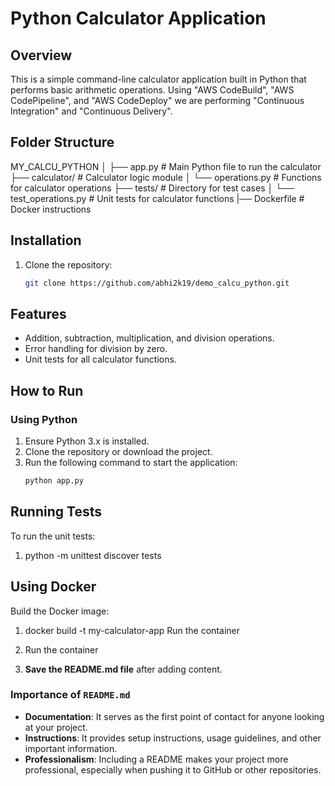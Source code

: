# Python Calculator Application

## Overview
This is a simple command-line calculator application built in Python that performs basic arithmetic operations.
 Using "AWS CodeBuild", "AWS CodePipeline", and "AWS CodeDeploy" we are performing "Continuous Integration" and "Continuous Delivery".
  
## Folder Structure
MY_CALCU_PYTHON │ ├── app.py # Main Python file to run the calculator 
├── calculator/ # Calculator logic module │ 
└── operations.py # Functions for calculator operations
├── tests/ # Directory for test cases │ 
 └── test_operations.py # Unit tests for calculator functions 
|── Dockerfile # Docker instructions


## Installation
1. Clone the repository:
   ```bash
   git clone https://github.com/abhi2k19/demo_calcu_python.git

## Features
- Addition, subtraction, multiplication, and division operations.
- Error handling for division by zero.
- Unit tests for all calculator functions.

## How to Run

### Using Python
1. Ensure Python 3.x is installed.
2. Clone the repository or download the project.
3. Run the following command to start the application:
   ```bash
   python app.py

## Running Tests
To run the unit tests:
   1. python -m unittest discover tests

## Using Docker
Build the Docker image:
   1. docker build -t my-calculator-app 
Run the container
   2. Run the container


3. **Save the README.md file** after adding content.

### Importance of `README.md`
- **Documentation**: It serves as the first point of contact for anyone looking at your project.
- **Instructions**: It provides setup instructions, usage guidelines, and other important information.
- **Professionalism**: Including a README makes your project more professional, especially when pushing it to GitHub or other repositories.


